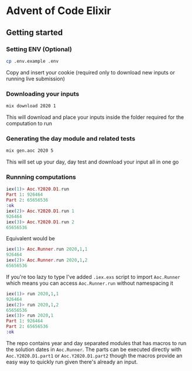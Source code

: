 # Advent of Code Elixir

## Getting started

### Setting ENV (Optional)

```bash
cp .env.example .env
```

Copy and insert your cookie (required only to download new inputs or running live submission)

### Downloading your inputs

```bash
mix download 2020 1
```

This will download and place your inputs inside the folder required for the computation to run

### Generating the day module and related tests

```bash
mix gen.aoc 2020 5
```

This will set up your day, day test and download your input all in one go

### Runnning computations

```elixir
iex(1)> Aoc.Y2020.D1.run
Part 1: 926464
Part 2: 65656536
:ok
iex(2)> Aoc.Y2020.D1.run 1
926464
iex(3)> Aoc.Y2020.D1.run 2
65656536
```

Equivalent would be

```elixir
iex(1)> Aoc.Runner.run 2020,1,1
926464
iex(2)> Aoc.Runner.run 2020,1,2
65656536
```

If you're too lazy to type I've added `.iex.exs` script to import `Aoc.Runner` which
means you can access `Aoc.Runner.run` without namespacing it

```elixir
iex(1)> run 2020,1,1
926464
iex(2)> run 2020,1,2
65656536
iex(3)> run 2020,1
Part 1: 926464
Part 2: 65656536
:ok
```

The repo contains year and day separated modules that has macros to run the solution
dates in `Aoc.Runner`. The parts can be executed directly with `Aoc.Y2020.D1.part1`
or `Aoc.Y2020.D1.part2` though the macros provide an easy way to quickly run given there's
already an input.
